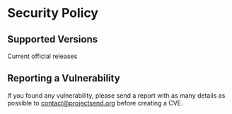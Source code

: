 # Security Policy

## Supported Versions

Current official releases

## Reporting a Vulnerability

If you found any vulnerability, please send a report with as many details as possible to contact@projectsend.org before creating a CVE.
